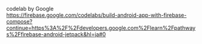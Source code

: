 codelab by Google  
https://firebase.google.com/codelabs/build-android-app-with-firebase-compose?continue=https%3A%2F%2Fdevelopers.google.com%2Flearn%2Fpathways%2Ffirebase-android-jetpack&hl=ja#0
